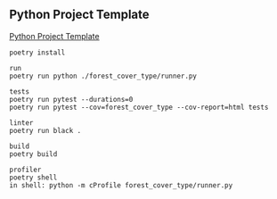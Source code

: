 ## Python Project Template

[Python Project Template](https://github.com/MislavJaksic/Python-Project-Template)


```
poetry install

run
poetry run python ./forest_cover_type/runner.py

tests
poetry run pytest --durations=0
poetry run pytest --cov=forest_cover_type --cov-report=html tests

linter
poetry run black .

build
poetry build

profiler
poetry shell
in shell: python -m cProfile forest_cover_type/runner.py


```
